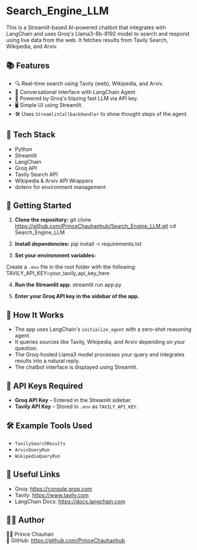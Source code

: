 Search_Engine_LLM
=================

This is a Streamlit-based AI-powered chatbot that integrates with LangChain and uses Groq's Llama3-8b-8192 model to search and respond using live data from the web. It fetches results from Tavily Search, Wikipedia, and Arxiv.

📚 Features
----------
- 🔍 Real-time search using Tavily (web), Wikipedia, and Arxiv.
- 💬 Conversational interface with LangChain Agent.
- 🧠 Powered by Groq's blazing fast LLM via API key.
- 🖥️ Simple UI using Streamlit.
- 🛠️ Uses `StreamlitCallbackHandler` to show thought steps of the agent.

🧪 Tech Stack
------------
- Python
- Streamlit
- LangChain
- Groq API
- Tavily Search API
- Wikipedia & Arxiv API Wrappers
- dotenv for environment management

🚀 Getting Started
------------------

1. **Clone the repository:**
git clone https://github.com/PrinceChauhanhub/Search_Engine_LLM.git
cd Search_Engine_LLM

2. **Install dependencies:**
pip install -r requirements.txt

3. **Set your environment variables:**

Create a `.env` file in the root folder with the following:
TAVILY_API_KEY=your_tavily_api_key_here

4. **Run the Streamlit app:**
streamlit run app.py

5. **Enter your Groq API key in the sidebar of the app.**

📝 How It Works
---------------
- The app uses LangChain's `initialize_agent` with a zero-shot reasoning agent.
- It queries sources like Tavily, Wikipedia, and Arxiv depending on your question.
- The Groq-hosted Llama3 model processes your query and integrates results into a natural reply.
- The chatbot interface is displayed using Streamlit.

🔐 API Keys Required
--------------------
- **Groq API Key** – Entered in the Streamlit sidebar.
- **Tavily API Key** – Stored in `.env` as `TAVILY_API_KEY`.

🛠️ Example Tools Used
----------------------
- `TavilySearchResults`
- `ArxivQueryRun`
- `WikipediaQueryRun`

📎 Useful Links
---------------
- Groq: https://console.groq.com
- Tavily: https://www.tavily.com
- LangChain Docs: https://docs.langchain.com

🙋‍♂️ Author
-----------
👨‍💻 Prince Chauhan  
🔗 GitHub: https://github.com/PrinceChauhanhub
